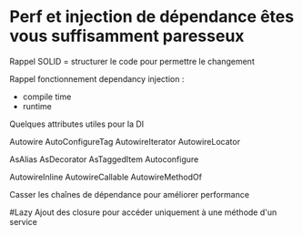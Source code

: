 # Perf et injection de dépendance êtes vous suffisamment paresseux 

Rappel SOLID = structurer le code pour permettre le changement 

Rappel fonctionnement dependancy injection :
- compile time 
- runtime 

Quelques attributes utiles pour la DI

Autowire
AutoConfigureTag
AutowireIterator 
AutowireLocator

AsAlias
AsDecorator 
AsTaggedItem
Autoconfigure 

AutowireInline
AutowireCallable
AutowireMethodOf


Casser les chaînes de dépendance pour améliorer performance 

#Lazy
Ajout des closure pour accéder uniquement à une méthode d'un service 

